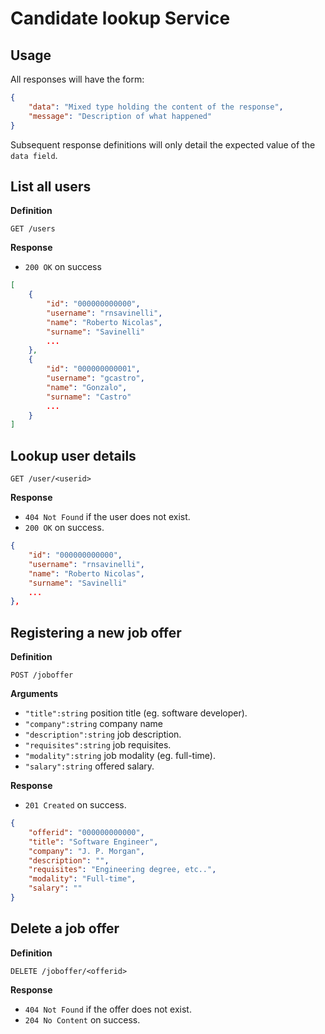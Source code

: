 # Candidate lookup Service

## Usage

All responses will have the form:

```json
{
    "data": "Mixed type holding the content of the response",
    "message": "Description of what happened"
}
```

Subsequent response definitions will only detail the expected value of the `data field`.

## List all users

**Definition**

`GET /users`

**Response**

- `200 OK` on success

```json
[
    {
        "id": "000000000000",
        "username": "rnsavinelli",
        "name": "Roberto Nicolas",
        "surname": "Savinelli"
        ...
    },
    {
        "id": "000000000001",
        "username": "gcastro",
        "name": "Gonzalo",
        "surname": "Castro"
        ...
    }
]
```

## Lookup user details

`GET /user/<userid>`

**Response**

- `404 Not Found` if the user does not exist.
- `200 OK` on success.

```json
{
    "id": "000000000000",
    "username": "rnsavinelli",
    "name": "Roberto Nicolas",
    "surname": "Savinelli"
    ...
},
```

## Registering a new job offer

**Definition**

`POST /joboffer`

**Arguments**

- `"title":string` position title (eg. software developer).
- `"company":string` company name
- `"description":string` job description.
- `"requisites":string` job requisites.
- `"modality":string` job modality (eg. full-time).
- `"salary":string` offered salary.

**Response**

- `201 Created` on success.

```json
{
    "offerid": "000000000000",
    "title": "Software Engineer",
    "company": "J. P. Morgan",
    "description": "",
    "requisites": "Engineering degree, etc..",
    "modality": "Full-time",
    "salary": ""
}
```

## Delete a job offer

**Definition**

`DELETE /joboffer/<offerid>`

**Response**

- `404 Not Found` if the offer does not exist.
- `204 No Content` on success.
